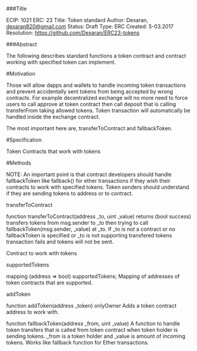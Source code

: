 ###Title

 ECIP: 1021
 ERC: 23
 Title: Token standard
 Author: Dexaran, dexaran820@gmail.com
 Status: Draft
 Type: ERC
 Created: 5-03.2017
 Resolution: https://github.com/Dexaran/ERC23-tokens

###Abstract

The following describes standard functions a token contract and contract working with specified token can implement.

#Motivation

Those will allow dapps and wallets to handle incoming token transactions and prevent accidentally sent tokens from being accepted by wrong contracts.
For example decentralized exchange will no more need to force users to call approve at token contract then call deposit that is calling transferFrom taking allowed tokens. Token transaction will automatically be handled inside the exchange contract.

The most important here are, transferToContract and fallbackToken.

#Specification

Token
Contracts that work with tokens

#Methods

NOTE: An important point is that contract developers should handle fallbackToken like fallback() for ether transactions if they wish their contracts to work with specified tokens. Token senders should understand if they are sending tokens to address or to contract.

transferToContract

function transferToContract(address _to, uint _value) returns (bool success)
transfers tokens from msg.sender to _to then trying to call fallbackToken(msg.sender, _value) at _to. If _to is not a contract or no fallbackToken is specified or _to is not supporting transfered tokens transaction fails and tokens will not be sent.

Contract to work with tokens

supportedTokens

mapping (address => bool) supportedTokens;
Mapping of addresses of token contracts that are supported.

addToken

function addToken(address _token) onlyOwner
Adds a token contract address to work with.

function fallbackToken(address _from, uint _value)
A function to handle token transfers that is called from token contract when token holder is sending tokens. _from is a token holder and _value is amount of incoming tokens. Works like fallback function for Ether transactions.

